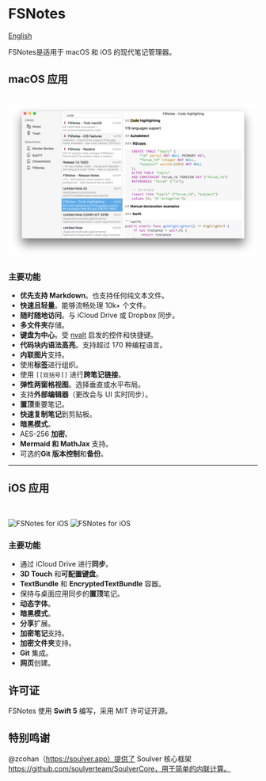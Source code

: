 # FSNotes

[English](README.md)

FSNotes是适用于 macOS 和 iOS 的现代笔记管理器。

## macOS 应用

<a href="https://itunes.apple.com/app/fsnotes/id1277179284">
	<img src="https://fsnot.es/img/badge-download-on-the-mac-app-store.svg" alt="">
</a>

<img src="https://raw.githubusercontent.com/glushchenko/fsnotes/master/code.png" alt="macOS FSNotes" style="max-width:100%;">

### 主要功能

- **优先支持 Markdown**。也支持任何纯文本文件。
- **快速且轻量**。能够流畅处理 10k+ 个文件。
- **随时随地访问**。与 iCloud Drive 或 Dropbox 同步。
- **多文件夹**存储。
- **键盘为中心**。受 [nvalt](https://brettterpstra.com/projects/nvalt/) 启发的控件和快捷键。
- **代码块内语法高亮**。支持超过 170 种编程语言。
- **内联图片**支持。
- 使用**标签**进行组织。
- 使用 `[[双括号]]` 进行**跨笔记链接**。
- **弹性两窗格视图**。选择垂直或水平布局。
- 支持**外部编辑器**（更改会与 UI 实时同步）。
- **置顶**重要笔记。
- **快速复制笔记**到剪贴板。
- **暗黑模式**。
- AES-256 **加密**。
- **Mermaid 和 MathJax** 支持。
- 可选的**Git 版本控制**和**备份**。

---

## iOS 应用

<a href="https://itunes.apple.com/app/fsnotes-manager/id1346501102">
	<img src="https://fsnot.es/img/badge-download-on-the-app-store.svg" alt="">
</a>

<img width="300" alt="FSNotes for iOS" src="https://fsnot.es/img/fsnotes6-ios/s1x.webp?v=1.0"> <img width="300" alt="FSNotes for iOS" src="https://fsnot.es/img/fsnotes6-ios/s2x.webp?v=1.0">

### 主要功能

- 通过 iCloud Drive 进行**同步**。
- **3D Touch** 和**可配置键盘**。
- **TextBundle** 和 **EncryptedTextBundle** 容器。
- 保持与桌面应用同步的**置顶**笔记。
- **动态字体**。
- **暗黑模式**。
- **分享**扩展。
- **加密笔记**支持。
- **加密文件夹**支持。
- **Git** 集成。
- **网页**创建。

## 许可证

FSNotes 使用 **Swift 5** 编写，采用 MIT 许可证开源。

## 特别鸣谢

@zcohan（https://soulver.app）提供了 Soulver 核心框架 https://github.com/soulverteam/SoulverCore，用于简单的内联计算。
